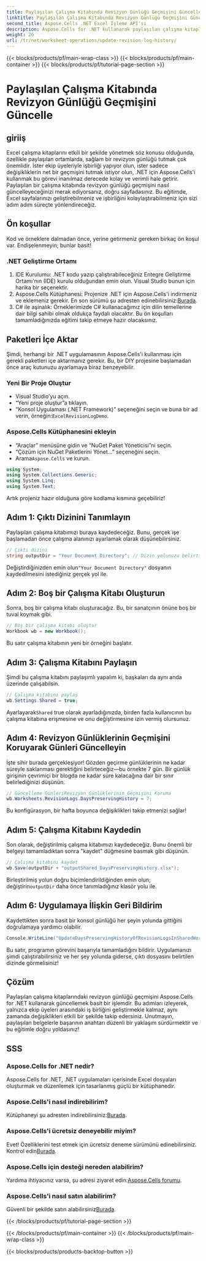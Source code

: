 ```yaml
---
title: Paylaşılan Çalışma Kitabında Revizyon Günlüğü Geçmişini Güncelle
linktitle: Paylaşılan Çalışma Kitabında Revizyon Günlüğü Geçmişini Güncelle
second_title: Aspose.Cells .NET Excel İşleme API'si
description: Aspose.Cells for .NET kullanarak paylaşılan çalışma kitaplarındaki revizyon günlüğü geçmişini güncellemeyi öğrenin. İşbirliğini basitleştirin ve net belge kayıtları tutun.
weight: 26
url: /tr/net/worksheet-operations/update-revision-log-history/
---
```


{{< blocks/products/pf/main-wrap-class >}}
{{< blocks/products/pf/main-container >}}
{{< blocks/products/pf/tutorial-page-section >}}

# Paylaşılan Çalışma Kitabında Revizyon Günlüğü Geçmişini Güncelle

## giriiş
Excel çalışma kitaplarını etkili bir şekilde yönetmek söz konusu olduğunda, özellikle paylaşılan ortamlarda, sağlam bir revizyon günlüğü tutmak çok önemlidir. İster ekip üyeleriyle işbirliği yapıyor olun, ister sadece değişikliklerin net bir geçmişini tutmak istiyor olun, .NET için Aspose.Cells'i kullanmak bu görevi inanılmaz derecede kolay ve verimli hale getirir. Paylaşılan bir çalışma kitabında revizyon günlüğü geçmişini nasıl güncelleyeceğinizi merak ediyorsanız, doğru sayfadasınız. Bu eğitimde, Excel sayfalarınızı geliştirebilmeniz ve işbirliğini kolaylaştırabilmeniz için sizi adım adım süreçte yönlendireceğiz.
## Ön koşullar
Kod ve örneklere dalmadan önce, yerine getirmeniz gereken birkaç ön koşul var. Endişelenmeyin; bunlar basit!
### .NET Geliştirme Ortamı
1. IDE Kurulumu: .NET kodu yazıp çalıştırabileceğiniz Entegre Geliştirme Ortamı'nın (IDE) kurulu olduğundan emin olun. Visual Studio bunun için harika bir seçenektir.
2.  Aspose.Cells Kütüphanesi: Projenize .NET için Aspose.Cells'i indirmeniz ve eklemeniz gerekir. En son sürümü şu adresten edinebilirsiniz:[Burada](https://releases.aspose.com/cells/net/).
3. C# ile aşinalık: Örneklerimizde C# kullanacağımız için dilin temellerine dair bilgi sahibi olmak oldukça faydalı olacaktır.
Bu ön koşulları tamamladığınızda eğitimi takip etmeye hazır olacaksınız.
## Paketleri İçe Aktar
Şimdi, herhangi bir .NET uygulamasının Aspose.Cells'i kullanması için gerekli paketleri içe aktarmanız gerekir. Bu, bir DIY projesine başlamadan önce araç kutunuzu ayarlamaya biraz benzeyebilir.
### Yeni Bir Proje Oluştur
- Visual Studio’yu açın.
- “Yeni proje oluştur”a tıklayın.
-  “Konsol Uygulaması (.NET Framework)” seçeneğini seçin ve buna bir ad verin, örneğin:`ExcelRevisionLogDemo`.
### Aspose.Cells Kütüphanesini ekleyin
- “Araçlar” menüsüne gidin ve “NuGet Paket Yöneticisi”ni seçin.
- “Çözüm için NuGet Paketlerini Yönet...” seçeneğini seçin.
-  Arama`Aspose.Cells` ve kurun.
```csharp
using System;
using System.Collections.Generic;
using System.Linq;
using System.Text;
```
Artık projeniz hazır olduğuna göre kodlama kısmına geçebiliriz!
## Adım 1: Çıktı Dizinini Tanımlayın
Paylaşılan çalışma kitabımızı buraya kaydedeceğiz. Bunu, gerçek işe başlamadan önce çalışma alanınızı ayarlamak olarak düşünebilirsiniz.
```csharp
// Çıktı dizini
string outputDir = "Your Document Directory"; // Dizin yolunuzu belirtin
```
 Değiştirdiğinizden emin olun`"Your Document Directory"` dosyanın kaydedilmesini istediğiniz gerçek yol ile. 
## Adım 2: Boş bir Çalışma Kitabı Oluşturun
Sonra, boş bir çalışma kitabı oluşturacağız. Bu, bir sanatçının önüne boş bir tuval koymak gibi.
```csharp
// Boş bir çalışma kitabı oluştur
Workbook wb = new Workbook();
```
Bu satır çalışma kitabının yeni bir örneğini başlatır. 
## Adım 3: Çalışma Kitabını Paylaşın
Şimdi bu çalışma kitabını paylaşımlı yapalım ki, başkaları da aynı anda üzerinde çalışabilsin. 
```csharp
// Çalışma kitabını paylaş
wb.Settings.Shared = true;
```
 Ayarlayarak`Shared` true olarak ayarladığınızda, birden fazla kullanıcının bu çalışma kitabına erişmesine ve onu değiştirmesine izin vermiş olursunuz.
## Adım 4: Revizyon Günlüklerinin Geçmişini Koruyarak Günleri Güncelleyin
İşte sihir burada gerçekleşiyor! Gözden geçirme günlüklerinin ne kadar süreyle saklanması gerektiğini belirteceğiz—bu örnekte 7 gün. Bir günlük girişinin çevrimiçi bir blogda ne kadar süre kalacağına dair bir sınır belirlediğinizi düşünün. 
```csharp
// Güncelleme GünleriRevizyon Günlüklerinin Geçmişini Koruma
wb.Worksheets.RevisionLogs.DaysPreservingHistory = 7;
```
Bu konfigürasyon, bir hafta boyunca değişiklikleri takip etmenizi sağlar!
## Adım 5: Çalışma Kitabını Kaydedin
Son olarak, değiştirilmiş çalışma kitabımızı kaydedeceğiz. Bunu önemli bir belgeyi tamamladıktan sonra "kaydet" düğmesine basmak gibi düşünün.
```csharp
// Çalışma kitabını kaydet
wb.Save(outputDir + "outputShared_DaysPreservingHistory.xlsx");
```
 Birleştirilmiş yolun doğru biçimlendirildiğinden emin olun; değiştirin`outputDir` daha önce tanımladığınız klasör yolu ile.
## Adım 6: Uygulamaya İlişkin Geri Bildirim
Kaydettikten sonra basit bir konsol günlüğü her şeyin yolunda gittiğini doğrulamaya yardımcı olabilir. 
```csharp
Console.WriteLine("UpdateDaysPreservingHistoryOfRevisionLogsInSharedWorkbook executed successfully.");
```
Bu satır, programın görevini başarıyla tamamladığını bildirir. Uygulamanızı şimdi çalıştırabilirsiniz ve her şey yolunda giderse, çıktı dosyasını belirtilen dizinde görmelisiniz!
## Çözüm
Paylaşılan çalışma kitaplarındaki revizyon günlüğü geçmişini Aspose.Cells for .NET kullanarak güncellemek basit bir işlemdir. Bu adımları izleyerek, yalnızca ekip üyeleri arasındaki iş birliğini geliştirmekle kalmaz, aynı zamanda değişiklikleri etkili bir şekilde takip edersiniz. Unutmayın, paylaşılan belgelerle başarının anahtarı düzenli bir yaklaşım sürdürmektir ve bu eğitimle doğru yoldasınız!
## SSS
### Aspose.Cells for .NET nedir?
Aspose.Cells for .NET, .NET uygulamaları içerisinde Excel dosyaları oluşturmak ve düzenlemek için tasarlanmış güçlü bir kütüphanedir.
### Aspose.Cells'i nasıl indirebilirim?
 Kütüphaneyi şu adresten indirebilirsiniz:[Burada](https://releases.aspose.com/cells/net/).
### Aspose.Cells'i ücretsiz deneyebilir miyim?
 Evet! Özelliklerini test etmek için ücretsiz deneme sürümünü edinebilirsiniz. Kontrol edin[Burada](https://releases.aspose.com/).
### Aspose.Cells için desteği nereden alabilirim?
 Yardıma ihtiyacınız varsa, şu adresi ziyaret edin:[Aspose.Cells forumu](https://forum.aspose.com/c/cells/9).
### Aspose.Cells'i nasıl satın alabilirim?
 Güvenli bir şekilde satın alabilirsiniz[Burada](https://purchase.aspose.com/buy).

{{< /blocks/products/pf/tutorial-page-section >}}

{{< /blocks/products/pf/main-container >}}
{{< /blocks/products/pf/main-wrap-class >}}

{{< blocks/products/products-backtop-button >}}
